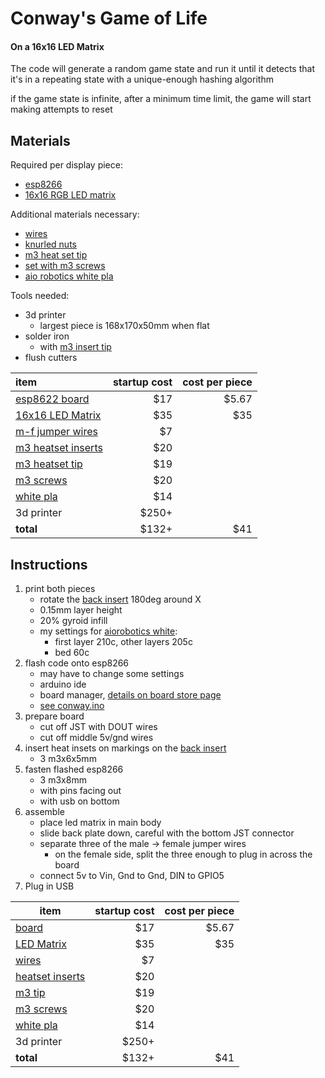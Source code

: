 # Conway's Game of Life
#### On a 16x16 LED Matrix

The code will generate a random game state and run it until it detects that it's in a repeating state with a unique-enough hashing algorithm

if the game state is infinite, after a minimum time limit, the game will start making attempts to reset


## Materials

Required per display piece: 

- [esp8266][1]
- [16x16 RGB LED matrix][2]

Additional materials necessary:

- [wires][3]
- [knurled nuts][4]
- [m3 heat set tip][5]
- [set with m3 screws][6]
- [aio robotics white pla][7]

Tools needed:

- 3d printer
  - largest piece is 168x170x50mm when flat
- solder iron
  - with [m3 insert tip][5]
- flush cutters


| item                     |  startup cost | cost per piece |
|:-------------------------|--------------:|---------------:|
| [esp8622 board][1]       |           $17 |          $5.67 |
| [16x16 LED Matrix][2]    |           $35 |            $35 |
| [m-f jumper wires][3]    |            $7 |                |
| [m3 heatset inserts][4]  |           $20 |                |
| [m3 heatset tip][5]      |           $19 |                |
| [m3 screws][6]           |           $20 |                |
| [white pla][7]           |           $14 |                |
| 3d printer               |         $250+ |                |
| **total**                |         $132+ |            $41 |

## Instructions

1.  print both pieces
    - rotate the [back insert][stl-back] 180deg around X
    - 0.15mm layer height
    - 20% gyroid infill
    - my settings for [aiorobotics white][7]:
        - first layer 210c, other layers 205c
        - bed 60c
2. flash code onto esp8266
    - may have to change some settings
    - arduino ide
    - board manager, [details on board store page][1]
    - [see conway.ino][ino-code]
3. prepare board
    - cut off JST with DOUT wires
    - cut off middle 5v/gnd wires
4. insert heat insets on markings on the [back insert][stl-back]
    - 3 m3x6x5mm
5. fasten flashed esp8266
    - 3 m3x8mm
    - with pins facing out
    - with usb on bottom
6. assemble
    - place led matrix in main body
    - slide back plate down, careful with the bottom JST connector
    - separate three of the male -> female jumper wires
        - on the female side, split the three enough to plug in across the board
    - connect 5v to Vin, Gnd to Gnd, DIN to GPIO5
7. Plug in USB


| item                 |  startup cost | cost per piece |
|----------------------|--------------:|---------------:|
| [board][1]           |           $17 |          $5.67 |
| [LED Matrix][2]      |           $35 |            $35 |
| [wires][3]           |            $7 |                |
| [heatset inserts][4] |           $20 |                |
| [m3 tip][5]          |           $19 |                |
| [m3 screws][6]       |           $20 |                |
| [white pla][7]       |           $14 |                |
| 3d printer           |         $250+ |                |
| **total**            |         $132+ |            $41 |


[1]: https://smile.amazon.com/gp/product/B07LCMNXTN
[2]: https://smile.amazon.com/gp/product/B01HGJRBWW
[3]: https://smile.amazon.com/gp/product/B01EV70C78
[4]: https://smile.amazon.com/gp/product/B07MWBJB67
[5]: https://smile.amazon.com/gp/product/B078K72615
[6]: https://smile.amazon.com/gp/product/B01MT836J4
[7]: https://smile.amazon.com/gp/product/B01HYYPMAM

[stl-back]: conway-back-insert-v3.3.stl
[stl-body]: conway-main-body-v3.2.stl
[ino-code]: conway.ino